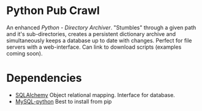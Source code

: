 Python Pub Crawl
==========

An enhanced *Python - Directory Archiver*. "Stumbles" through a given path and it's sub-directories, creates a persistent dictionary archive and simultaneously keeps a database up to date with changes. Perfect for file servers with a web-interface. Can link to download scripts (examples coming soon).


Dependencies
==========

+ [SQLAlchemy](http://www.sqlalchemy.org, 'sqlachemy') Object relational mapping. Interface for database.
+ [MySQL-python](http://sourceforge.net/projects/mysql-python/, 'mysql-python') Best to install from pip
